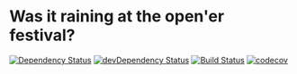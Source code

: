 # Was it raining at the open'er festival?

[![Dependency Status](https://img.shields.io/david/bdebicki/wasitraining.svg)](https://david-dm.org/bdebicki/wasitraining)
[![devDependency Status](https://img.shields.io/david/dev/bdebicki/wasitraining.svg)](https://david-dm.org/bdebicki/wasitraining?type=dev)
[![Build Status](https://travis-ci.org/bdebicki/wasitraining.svg?branch=master)](https://travis-ci.org/bdebicki/wasitraining)
[![codecov](https://codecov.io/gh/bdebicki/wasitraining/branch/master/graph/badge.svg)](https://codecov.io/gh/bdebicki/wasitraining)
